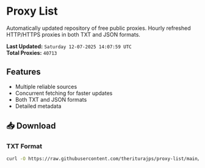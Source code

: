 # Proxy List

Automatically updated repository of free public proxies. Hourly refreshed HTTP/HTTPS proxies in both TXT and JSON formats.

**Last Updated:** `Saturday 12-07-2025 14:07:59 UTC`  
**Total Proxies:** `40713`

## Features
- Multiple reliable sources
- Concurrent fetching for faster updates
- Both TXT and JSON formats
- Detailed metadata

## 📥 Download

### TXT Format
```bash
curl -O https://raw.githubusercontent.com/theriturajps/proxy-list/main/proxies.txt